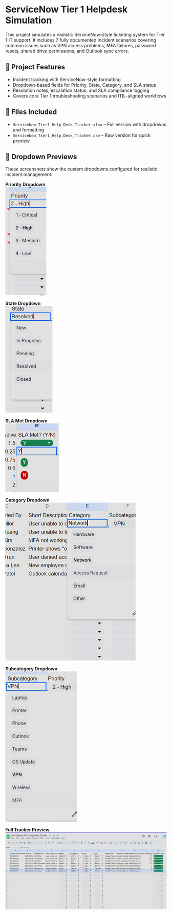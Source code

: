 # ServiceNow Tier 1 Helpdesk Simulation

This project simulates a realistic ServiceNow-style ticketing system for Tier 1 IT support. It includes 7 fully documented incident scenarios covering common issues such as VPN access problems, MFA failures, password resets, shared drive permissions, and Outlook sync errors.

## 🧰 Project Features

- Incident tracking with ServiceNow-style formatting
- Dropdown-based fields for Priority, State, Category, and SLA status
- Resolution notes, escalation status, and SLA compliance logging
- Covers core Tier 1 troubleshooting scenarios and ITIL-aligned workflows

## 📂 Files Included

- `ServiceNow_Tier1_Help_Desk_Tracker.xlsx` – Full version with dropdowns and formatting
- `ServiceNow_Tier1_Help_Desk_Tracker.csv` – Raw version for quick preview

## 📸 Dropdown Previews

These screenshots show the custom dropdowns configured for realistic incident management:

**Priority Dropdown**  
![Priority Dropdown](screenshots/dropdown_Priority.png)

**State Dropdown**  
![State Dropdown](screenshots/dropdown_State.png)

**SLA Met Dropdown**  
![SLA Met Dropdown](screenshots/dropdown_SLA.png)

**Category Dropdown**  
![Category Dropdown](screenshots/dropdown_Category.png)

**Subcategory Dropdown**  
![Subcategory Dropdown](screenshots/dropdown_Subcategory.png)

**Full Tracker Preview**  
![Full Tracker](screenshots/ServicenowTierTracker.png)
